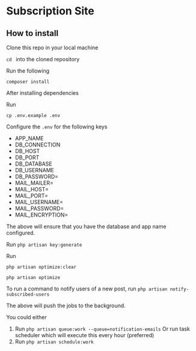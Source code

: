 # Subscription Site

## How to install

Clone this repo in your local machine

```cd ``` into the cloned repository

Run the following

```composer install```

After installing dependencies

Run

```cp .env.example .env```

Configure the ```.env``` for the following keys
- APP_NAME
- DB_CONNECTION
- DB_HOST
- DB_PORT
- DB_DATABASE
- DB_USERNAME
- DB_PASSWORD=
- MAIL_MAILER=
-  MAIL_HOST=
-  MAIL_PORT=
-  MAIL_USERNAME= 
-  MAIL_PASSWORD= 
-  MAIL_ENCRYPTION= 

The above will ensure that you have the database and app name configured.

Run 
```php artisan key:generate```

Run 

```php artisan optimize:clear```

```php artisan optimize```


To run a command to notify users of a new post, run
```php artisan notify-subscribed-users```

The above will push the jobs to the background.

You could either 
1. Run ```php artisan queue:work --queue=notification-emails```
Or run task scheduler which will execute this every hour (preferred)
2. Run ```php artisan schedule:work```
